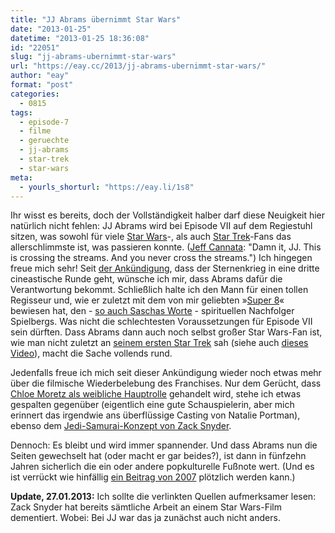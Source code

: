 ```yaml
---
title: "JJ Abrams übernimmt Star Wars"
date: "2013-01-25"
datetime: "2013-01-25 18:36:08"
id: "22051"
slug: "jj-abrams-ubernimmt-star-wars"
url: "https://eay.cc/2013/jj-abrams-ubernimmt-star-wars/"
author: "eay"
format: "post"
categories:
  - 0815
tags:
  - episode-7
  - filme
  - geruechte
  - jj-abrams
  - star-trek
  - star-wars
meta:
  - yourls_shorturl: "https://eay.li/1s8"
---
```


Ihr wisst es bereits, doch der Vollständigkeit halber darf diese Neuigkeit hier natürlich nicht fehlen: JJ Abrams wird bei Episode VII auf dem Regiestuhl sitzen, was sowohl für viele [Star Wars](//eay.cc/tag/star-wars/)\-, als auch [Star Trek](//eay.cc/tag/star-trek/)\-Fans das allerschlimmste ist, was passieren konnte. ([Jeff Cannata](https://twitter.com/jeffcannata/status/294578680695504897): "Damn it, JJ. This is crossing the streams. And you never cross the streams.") Ich hingegen freue mich sehr! Seit [der Ankündigung](//eay.cc/2012/disney-kauft-lucasfilm/), dass der Sternenkrieg in eine dritte cineastische Runde geht, wünsche ich mir, dass Abrams dafür die Verantwortung bekommt. Schließlich halte ich den Mann für einen tollen Regisseur und, wie er zuletzt mit dem von mir geliebten »[Super 8](http://www.imdb.com/title/tt1650062/)« bewiesen hat, den - [so auch Saschas Worte](http://www.pewpewpew.de/2013/01/24/jj-abrams-dreht-star-wars-episode-vii/) - spirituellen Nachfolger Spielbergs. Was nicht die schlechtesten Voraussetzungen für Episode VII sein dürften. Dass Abrams dann auch noch selbst großer Star Wars-Fan ist, wie man nicht zuletzt an [seinem ersten Star Trek](//eay.cc/2009/star-trek-2-punkt-0/) sah (siehe auch [dieses Video](//eay.cc/2009/abrams-put-the-star-wars-into-star-trek/)), macht die Sache vollends rund.

Jedenfalls freue ich mich seit dieser Ankündigung wieder noch etwas mehr über die filmische Wiederbelebung des Franchises. Nur dem Gerücht, dass [Chloe Moretz als weibliche Hauptrolle](http://www.slashfilm.com/j-j-abrams-to-direct-star-wars-episode-vii/) gehandelt wird, stehe ich etwas gespalten gegenüber (eigentlich eine gute Schauspielerin, aber mich erinnert das irgendwie ans überflüssige Casting von Natalie Portman), ebenso dem [Jedi-Samurai-Konzept von Zack Snyder](http://www.slashfilm.com/zack-snyder-developing-star-wars-samurai-movie-for-lucasfilm/).

Dennoch: Es bleibt und wird immer spannender. Und dass Abrams nun die Seiten gewechselt hat (oder macht er gar beides?), ist dann in fünfzehn Jahren sicherlich die ein oder andere popkulturelle Fußnote wert. (Und es ist verrückt wie hinfällig [ein Beitrag von 2007](//eay.cc/2007/clash-of-the-fanboys/) plötzlich werden kann.)

**Update, 27.01.2013:** Ich sollte die verlinkten Quellen aufmerksamer lesen: Zack Snyder hat bereits sämtliche Arbeit an einem Star Wars-Film dementiert. Wobei: Bei JJ war das ja zunächst auch nicht anders.

